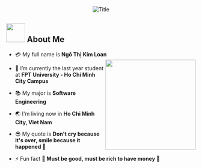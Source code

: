 <div align="center">
  <img src="https://readme-typing-svg.herokuapp.com?font=Architects+Daughter&color=%23F24E1E&size=50&center=true&vCenter=true&height=60&width=600&lines=Heyyy!+I'm+Kim+Loan+%3C3;Kimnnoan+is+me!!!;Welcome+to+my+profile!" alt="Title"></img>
</div>

 ## <img src="https://raw.githubusercontent.com/nixin72/nixin72/master/wave.gif" width="50px" height="50px"></img> About Me
 
- 💳 My full name is **Ngô Thị Kim Loan**</h1><img src="https://media.tenor.com/2co4feAipsYAAAAM/hasbulla-hasbik.gif" width="240px" align="right"/>
- 🏫 I’m currently the last year student at **FPT University - Ho Chi Minh City Campus**

- 📚 My major is **Software Engineering**

- 🌏 I'm living now in **Ho Chi Minh City, Viet Nam**

- 😎 My quote is **Don't cry because it's over, smile because it happened 💓**

- ⚡ Fun fact **👏 Must be good, must be rich to have money 👏**

